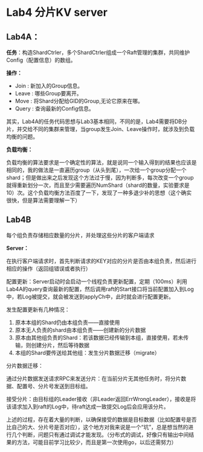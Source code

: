 # Lab4 分片KV server

## Lab4A：

**任务**：构造ShardCtrler，多个ShardCtrler组成一个Raft管理的集群，共同维护Config（配置信息）的数组。

**操作：**

- Join : 新加入的Group信息。
- Leave : 哪些Group要离开。
- Move : 将Shard分配给GID的Group,无论它原来在哪。
- Query : 查询最新的Config信息。

其实，Lab4A的任务代码思想与Lab3基本相同，不同的是，Lab4需要将DB分片，并交给不同的集群来管理，当group发生Join、Leave操作时，就涉及到负载均衡的问题。

**负载均衡：**

负载均衡的算法要求是一个确定性的算法，就是说同一个输入得到的结果也应该是相同的，我的做法是一直遍历group（从头到尾），一次给一个group分配一个shard；但是做出来之后发现这个方法过于慢，因为判断多，每次改变一个group就得重新划分一次，而且至少需要遍历NumShard（shard的数量，实验要求是10）次。这个负载均衡方法百度了一下，发现了一种多退少补的思想（这个确实很快，但是算法需要理解一下）

## Lab4B

每个组负责存储相应数量的分片，并处理这些分片的客户端请求

**Server：**

在执行客户端请求时，首先判断请求的KEY对应的分片是否由本组负责，然后进行相应的操作（返回组错误或者执行）

配置更新：Server启动时会启动一个线程负责更新配置，定期（100ms）利用Lab4A的query查询最新的配置，然后调用raft的Start接口将当前配置加入到Log中，若Log被提交，就会被发送到applyCh中，此时就会进行配置更新。

发生配置更新有几种情况：

1. 原本本组的Shard仍由本组负责——直接使用
2. 原本无人负责的shard由本组负责——创建新的分片数据
3. 原本由其他组负责的Shard：若该数据已经传输到本组，直接使用，若未传输，则创建分片，然后等待数据
4. 本组的Shard要传送给其他组：发生分片数据迁移（migrate）

分片数据迁移：

通过分片数据发送请求RPC来发送分片：在当前分片无其他任务时，将分片数据、配置号、分片号发送到目标组。

接受分片：由目标组的Leader接收（非Leader返回ErrWrongLeader），接收是将该请求加入到raft的Log中，待raft达成一致提交Log后会应用该分片。

上述的过程，存在着大量的判断，以确保接受的数据是目标数据（比如配置号是否比自己的大、分片号是否对应），这个地方对我来说是一个“坑”，总是想当然的进行几个判断，问题只有通过调试才能发现。（分布式的调试，好像只有输出中间结果的方法，可能目前学习比较少，而且是第一次使用go，以后还需努力）

